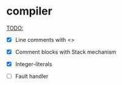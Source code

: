 # compiler

<u>TODO:</u>

- [x] Line comments with <<EOF>>
- [x] Comment blocks with Stack mechanism
- [x] Integer-literals
- [ ] Fault handler

